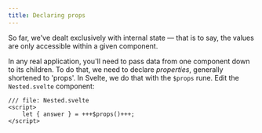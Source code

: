 ```yaml
---
title: Declaring props
---
```


So far, we've dealt exclusively with internal state — that is to say, the values are only accessible within a given component.

In any real application, you'll need to pass data from one component down to its children. To do that, we need to declare _properties_, generally shortened to 'props'. In Svelte, we do that with the `$props` rune. Edit the `Nested.svelte` component:

```svelte
/// file: Nested.svelte
<script>
	let { answer } = +++$props()+++;
</script>
```
